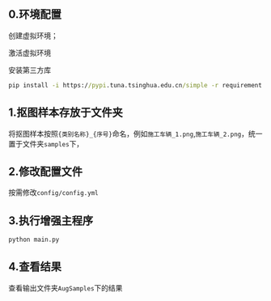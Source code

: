 ## 0.环境配置

创建虚拟环境；

激活虚拟环境

安装第三方库

```cmd
pip install -i https://pypi.tuna.tsinghua.edu.cn/simple -r requirement.txt
```



## 1.抠图样本存放于文件夹

将抠图样本按照`{类别名称}_{序号}`命名，例如`施工车辆_1.png`,`施工车辆_2.png`，统一置于文件夹`samples`下，



## 2.修改配置文件

按需修改`config/config.yml`



## 3.执行增强主程序

```python
python main.py
```



## 4.查看结果

查看输出文件夹`AugSamples`下的结果